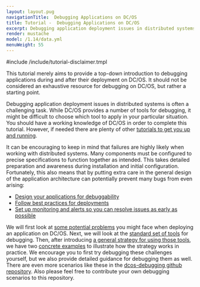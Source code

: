```yaml
---
layout: layout.pug
navigationTitle:  Debugging Applications on DC/OS
title: Tutorial -  Debugging Applications on DC/OS
excerpt: Debugging application deployment issues in distributed systems
render: mustache
model: /1.14/data.yml
menuWeight: 55
---
```


<!-- i. Support Disclaimer -->

#include /include/tutorial-disclaimer.tmpl

<!-- ii. Intro/Set Expectations for this Tutorial -->

This tutorial merely aims to provide a top-down introduction to debugging applications during and after their deployment on DC/OS. It should not be considered an exhaustive resource for debugging on DC/OS, but rather a starting point.

Debugging application deployment issues in distributed systems is often a challenging task. While DC/OS provides a number of tools for debugging, it might be difficult to choose which tool to apply in your particular situation. You should have a working knowledge of DC/OS in order to complete this tutorial. However, if needed there are plenty of other [tutorials to get you up and running](/latest/tutorials/).

It can be encouraging to keep in mind that failures are highly likely when working with distributed systems. Many components must be configured to precise specifications to function together as intended. This takes detailed  preparation and awareness during installation and initial configuration. Fortunately, this also means that by putting extra care in the general design of the application architecture can potentially prevent many bugs from even arising:

- [Design your applications for debuggability](https://schd.ws/hosted_files/mesosconeu17/a6/MesosCon%20EU%202017%20University%20Slides.pdf)
- [Follow best practices for deployments](https://mesosphere.com/blog/improving-your-deployments/)
- [Set up monitoring and alerts so you can resolve issues as early as possible](/1.14/cli/command-reference/dcos-node/dcos-node-diagnostics/)

We will first look at [some potential problems](/tutorials/dcos-debug/problems/) you might face when deploying an application on DC/OS. Next, we will look at the [standard set of tools](/tutorials/dcos-debug/tools/) for debugging. Then, after introducing [a general strategy for using those tools](/tutorials/dcos-debug/gen-strat/), we have two [concrete examples](/tutorials/dcos-debug/scenarios/) to illustrate how the strategy works in practice. We encourage you to first try debugging these challenges yourself, but we also provide detailed guidance for debugging them as well. There are even more scenarios like these in the [dcos-debugging github repository](https://github.com/dcos-labs/dcos-debugging/tree/master/1.10/). Also please feel free to contribute your own debugging scenarios to this repository.
